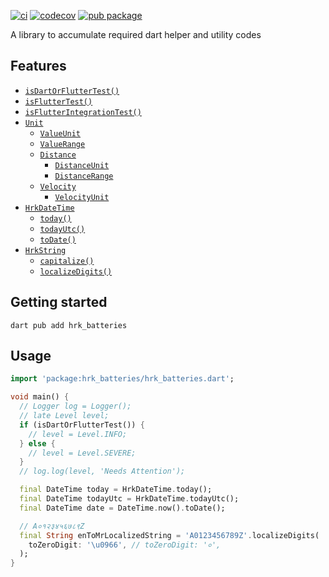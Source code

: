[![ci](https://github.com/hrishikesh-kadam/hrk_batteries.dart/actions/workflows/ci.yaml/badge.svg)](https://github.com/hrishikesh-kadam/hrk_batteries.dart/actions/workflows/ci.yaml)
[![codecov](https://codecov.io/gh/hrishikesh-kadam/hrk_batteries.dart/branch/main/graph/badge.svg)](https://codecov.io/gh/hrishikesh-kadam/hrk_batteries.dart)
[![pub package](https://img.shields.io/pub/v/hrk_batteries.svg)](https://pub.dev/packages/hrk_batteries)

A library to accumulate required dart helper and utility codes

## Features

- [`isDartOrFlutterTest()`]
- [`isFlutterTest()`]
- [`isFlutterIntegrationTest()`]
- [`Unit`]
  - [`ValueUnit`]
  - [`ValueRange`]
  - [`Distance`]
    - [`DistanceUnit`]
    - [`DistanceRange`]
  - [`Velocity`]
    - [`VelocityUnit`]
- [`HrkDateTime`]
  - [`today()`]
  - [`todayUtc()`]
  - [`toDate()`]
- [`HrkString`]
  - [`capitalize()`]
  - [`localizeDigits()`]

## Getting started

```console
dart pub add hrk_batteries
```

## Usage

```dart
import 'package:hrk_batteries/hrk_batteries.dart';

void main() {
  // Logger log = Logger();
  // late Level level;
  if (isDartOrFlutterTest()) {
    // level = Level.INFO;
  } else {
    // level = Level.SEVERE;
  }
  // log.log(level, 'Needs Attention');

  final DateTime today = HrkDateTime.today();
  final DateTime todayUtc = HrkDateTime.todayUtc();
  final DateTime date = DateTime.now().toDate();

  // A०१२३४५६७८९Z
  final String enToMrLocalizedString = 'A0123456789Z'.localizeDigits(
    toZeroDigit: '\u0966', // toZeroDigit: '०',
  );
}
```

[`isDartOrFlutterTest()`]: https://pub.dev/documentation/hrk_batteries/latest/hrk_batteries/isDartOrFlutterTest.html
[`isFlutterTest()`]: https://pub.dev/documentation/hrk_batteries/latest/hrk_batteries/isFlutterTest.html
[`isFlutterIntegrationTest()`]: https://pub.dev/documentation/hrk_batteries/latest/hrk_batteries/isFlutterIntegrationTest.html
[`Unit`]: https://pub.dev/documentation/hrk_batteries/latest/hrk_batteries/Unit-class.html
[`ValueUnit`]: https://pub.dev/documentation/hrk_batteries/latest/hrk_batteries/ValueUnit-class.html
[`ValueRange`]: https://pub.dev/documentation/hrk_batteries/latest/hrk_batteries/ValueRange-class.html
[`Distance`]: https://pub.dev/documentation/hrk_batteries/latest/hrk_batteries/Distance.html
[`DistanceUnit`]: https://pub.dev/documentation/hrk_batteries/latest/hrk_batteries/DistanceUnit-class.html
[`DistanceRange`]: https://pub.dev/documentation/hrk_batteries/latest/hrk_batteries/DistanceRange.html
[`Velocity`]: https://pub.dev/documentation/hrk_batteries/latest/hrk_batteries/Velocity.html
[`VelocityUnit`]: https://pub.dev/documentation/hrk_batteries/latest/hrk_batteries/VelocityUnit-class.html
[`HrkDateTime`]: lib/src/extension/date_time.dart
[`today()`]: https://pub.dev/documentation/hrk_batteries/latest/hrk_batteries/HrkDateTime/today.html
[`todayUtc()`]: https://pub.dev/documentation/hrk_batteries/latest/hrk_batteries/HrkDateTime/todayUtc.html
[`toDate()`]: https://pub.dev/documentation/hrk_batteries/latest/hrk_batteries/HrkDateTime/toDate.html
[`HrkString`]: https://pub.dev/documentation/hrk_batteries/latest/hrk_batteries/HrkString.html
[`capitalize()`]: https://pub.dev/documentation/hrk_batteries/latest/hrk_batteries/HrkString/capitalize.html
[`localizeDigits()`]: https://pub.dev/documentation/hrk_batteries/latest/hrk_batteries/HrkString/localizeDigits.html
